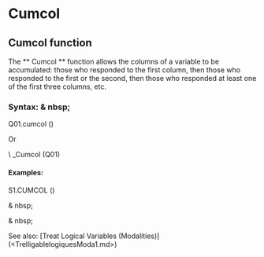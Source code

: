 # Cumcol

## Cumcol function

The ** Cumcol ** function allows the columns of a variable to be accumulated: those who responded to the first column, then those who responded to the first or the second, then those who responded at least one of the first three columns, etc.

### Syntax: & nbsp;

Q01.cumcol ()

Or

\ _Cumcol (Q01)

#### Examples:

S1.CUMCOL ()

& nbsp;

& nbsp;

See also: [Treat Logical Variables (Modalities)] (<TrelligablelogiquesModa1.md>)